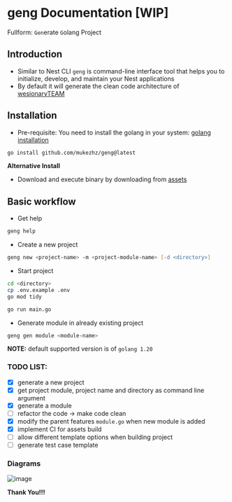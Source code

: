 # geng Documentation [WIP]

Fullform: `Gen`erate `G`olang Project

## Introduction
- Similar to Nest CLI `geng` is command-line interface tool that helps you to initialize, develop, and maintain your Nest applications
- By default it will generate the clean code architecture of [wesionaryTEAM](https://github.com/wesionaryTEAM/go_clean_architecture)

## Installation
- Pre-requisite: You need to install the golang in your system: [golang installation](https://go.dev/doc/install)
```zsh
go install github.com/mukezhz/geng@latest
```

**Alternative Install**
- Download and execute binary by downloading from [assets](https://github.com/mukezhz/geng/releases)

## Basic workflow
- Get help
```zsh
geng help
```
- Create a new project
```zsh
geng new <project-name> -m <project-module-name> [-d <directory>]
```
- Start project
```zsh
cd <directory>
cp .env.example .env
go mod tidy

go run main.go
```
- Generate module in already existing project
```zsh
geng gen module <module-name>
```

**NOTE:** default supported version is of `golang 1.20`

### TODO LIST:
- [x] generate a new project
- [x] get project module, project name and directory as command line argument
- [x] generate a module
- [ ] refactor the code -> make code clean
- [x] modify the parent features `module.go` when new module is added
- [x] implement CI for assets build
- [ ] allow different template options when building project
- [ ] generate test case template

### Diagrams
![image](https://github.com/mukezhz/geng/assets/43813670/902f4f63-8c09-4c15-b27f-fe99a222a912)


**Thank You!!!**
